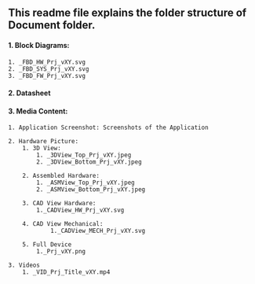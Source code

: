 ## This readme file explains the folder structure of Document folder.

#### 1. Block Diagrams: 
	1. _FBD_HW_Prj_vXY.svg
	2. _FBD_SYS_Prj_vXY.svg
	3. _FBD_FW_Prj_vXY.svg

#### 2. Datasheet

#### 3. Media Content: 
	1. Application Screenshot: Screenshots of the Application

	2. Hardware Picture:
		1. 3D View:
			1. _3DView_Top_Prj_vXY.jpeg
			2. _3DView_Bottom_Prj_vXY.jpeg

		2. Assembled Hardware:
			1. _ASMView_Top_Prj_vXY.jpeg
			2. _ASMView_Bottom_Prj_vXY.jpeg

		3. CAD View Hardware:
			1._CADView_HW_Prj_vXY.svg
   
   		4. CAD View Mechanical:
     			1._CADView_MECH_Prj_vXY.svg
	
		5. Full Device
  			1._Prj_vXY.png

	3. Videos
 		1. _VID_Prj_Title_vXY.mp4
		
